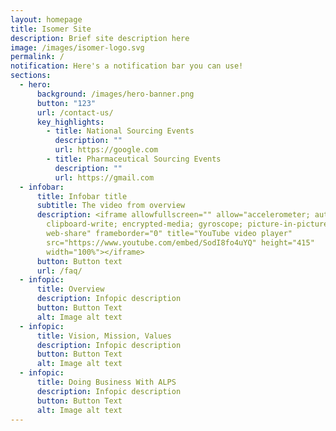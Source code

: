 ```yaml
---
layout: homepage
title: Isomer Site
description: Brief site description here
image: /images/isomer-logo.svg
permalink: /
notification: Here's a notification bar you can use!
sections:
  - hero:
      background: /images/hero-banner.png
      button: "123"
      url: /contact-us/
      key_highlights:
        - title: National Sourcing Events
          description: ""
          url: https://google.com
        - title: Pharmaceutical Sourcing Events
          description: ""
          url: https://gmail.com
  - infobar:
      title: Infobar title
      subtitle: The video from overview
      description: <iframe allowfullscreen="" allow="accelerometer; autoplay;
        clipboard-write; encrypted-media; gyroscope; picture-in-picture;
        web-share" frameborder="0" title="YouTube video player"
        src="https://www.youtube.com/embed/SodI8fo4uYQ" height="415"
        width="100%"></iframe>
      button: Button text
      url: /faq/
  - infopic:
      title: Overview
      description: Infopic description
      button: Button Text
      alt: Image alt text
  - infopic:
      title: Vision, Mission, Values
      description: Infopic description
      button: Button Text
      alt: Image alt text
  - infopic:
      title: Doing Business With ALPS
      description: Infopic description
      button: Button Text
      alt: Image alt text
---
```

